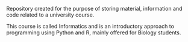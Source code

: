 Repository created for the purpose of storing material, information and code related to a university course.

This course is called Informatics and is an introductory approach to programming using Python and R, mainly offered for Biology students.
